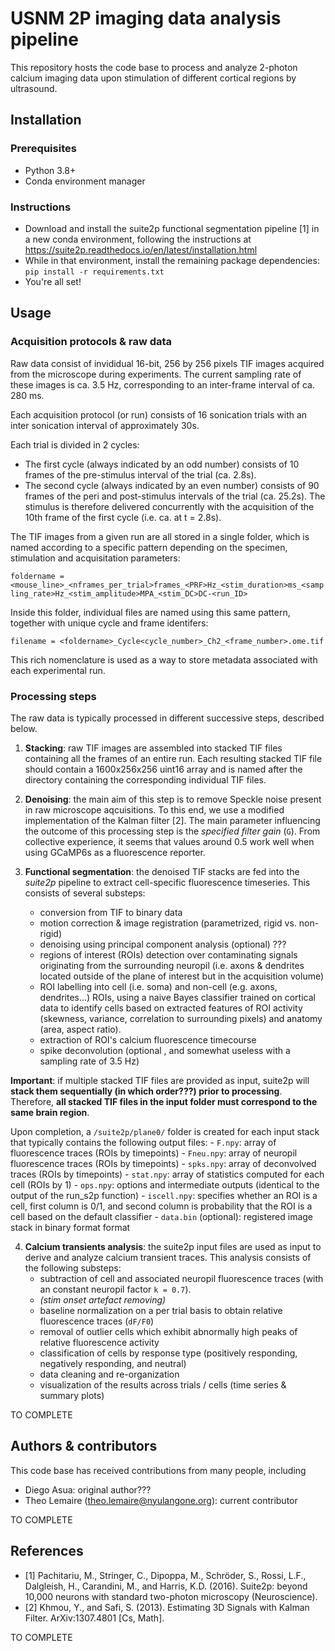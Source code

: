 # USNM 2P imaging data analysis pipeline

This repository hosts the code base to process and analyze 2-photon calcium imaging data upon stimulation of different cortical regions by ultrasound.

## Installation

### Prerequisites

- Python 3.8+
- Conda environment manager

### Instructions

- Download and install the suite2p functional segmentation pipeline [1] in a new conda environment, following the instructions at https://suite2p.readthedocs.io/en/latest/installation.html
- While in that environment, install the remaining package dependencies: `pip install -r requirements.txt`
- You're all set!

## Usage

### Acquisition protocols & raw data

Raw data consist of invididual 16-bit, 256 by 256 pixels TIF images acquired from the microscope during experiments. The current sampling rate of these images is ca. 3.5 Hz, corresponding to an inter-frame interval of ca. 280 ms.

Each acquisition protocol (or run) consists of 16 sonication trials with an inter sonication interval of approximately 30s. 

Each trial is divided in 2 cycles:
- The first cycle (always indicated by an odd number) consists of 10 frames of the pre-stimulus interval of the trial (ca. 2.8s).
- The second cycle (always indicated by an even number) consists of 90 frames of the peri and post-stimulus intervals of the trial (ca. 25.2s).
The stimulus is therefore delivered concurrently with the acquisition of the 10th frame of the first cycle (i.e. ca. at t = 2.8s).

The TIF images from a given run are all stored in a single folder, which is named according to a specific pattern depending on the specimen, stimulation and acquisitation parameters:

`foldername = <mouse_line>_<nframes_per_trial>frames_<PRF>Hz_<stim_duration>ms_<sampling_rate>Hz_<stim_amplitude>MPA_<stim_DC>DC-<run_ID>`

Inside this folder, individual files are named using this same pattern, together with unique cycle and frame identifers:

`filename = <foldername>_Cycle<cycle_number>_Ch2_<frame_number>.ome.tif`

This rich nomenclature is used as a way to store metadata associated with each experimental run.

### Processing steps

The raw data is typically processed in different successive steps, described below.
1. **Stacking**: raw TIF images are assembled into stacked TIF files containing all the frames of an entire run. Each resulting stacked TIF file should contain a 1600x256x256 uint16 array and is named after the directory containing the corresponding individual TIF files.

2. **Denoising**: the main aim of this step is to remove Speckle noise present in raw microscope aqcuisitions. To this end, we use a modified implementation of the Kalman filter [2]. The main parameter influencing the outcome of this processing step is the *specified filter gain* (`G`). From collective experience, it seems that values around 0.5 work well when using GCaMP6s as a fluorescence reporter.

3. **Functional segmentation**: the denoised TIF stacks are fed into the *suite2p* pipeline to extract cell-specific fluorescence timeseries. This consists of several substeps:
    - conversion from TIF to binary data
    - motion correction & image registration (parametrized, rigid vs. non-rigid)
    - denoising using principal component analysis (optional) ???
    - regions of interest (ROIs) detection over contaminating signals originating from the surrounding neuropil (i.e. axons & dendrites located outside of the plane of interest but in the acquisition volume)
    - ROI labelling into cell (i.e. soma) and non-cell (e.g. axons, dendrites...) ROIs, using a naive Bayes classifier trained on cortical data to identify cells based on extracted features of ROI activity (skewness, variance, correlation to surrounding pixels) and anatomy (area, aspect ratio).
    - extraction of ROI's calcium fluorescence timecourse
    - spike deconvolution (optional , and somewhat useless with a sampling rate of 3.5 Hz)

**Important**: if multiple stacked TIF files are provided as input, suite2p will **stack them sequentially (in which order???) prior to processing**. Therefore, **all stacked TIF files in the input folder must correspond to the same brain region**.

Upon completion, a `/suite2p/plane0/` folder is created for each input stack that typically contains the following output files:
    - `F.npy`: array of fluorescence traces (ROIs by timepoints)
    - `Fneu.npy`: array of neuropil fluorescence traces (ROIs by timepoints)
    - `spks.npy`: array of deconvolved traces (ROIs by timepoints)
    - `stat.npy`: array of statistics computed for each cell (ROIs by 1)
    - `ops.npy`: options and intermediate outputs (identical to the output of the run_s2p function)
    - `iscell.npy`: specifies whether an ROI is a cell, first column is 0/1, and second column is probability that the ROI is a cell based on the default classifier
    - `data.bin` (optional): registered image stack in binary format format

4. **Calcium transients analysis**: the suite2p input files are used as input to derive and analyze calcium transient traces. This analysis consists of the following substeps:
    - subtraction of cell and associated neuropil fluorescence traces (with an constant neuropil factor `k = 0.7`).
	- *(stim onset artefact removing)*
    - baseline normalization on a per trial basis to obtain relative fluorescence traces (`dF/F0`)
    - removal of outlier cells which exhibit abnormally high peaks of relative fluorescence activity
    - classification of cells by response type (positively responding, negatively responding, and neutral)
    - data cleaning and re-organization
    - visualization of the results across trials / cells (time series & summary plots)

TO COMPLETE

## Authors & contributors

This code base has received contributions from many people, including
- Diego Asua: original author???
- Theo Lemaire (theo.lemaire@nyulangone.org): current contributor

TO COMPLETE

## References

- [1] Pachitariu, M., Stringer, C., Dipoppa, M., Schröder, S., Rossi, L.F., Dalgleish, H., Carandini, M., and Harris, K.D. (2016). Suite2p: beyond 10,000 neurons with standard two-photon microscopy (Neuroscience).
- [2] Khmou, Y., and Safi, S. (2013). Estimating 3D Signals with Kalman Filter. ArXiv:1307.4801 [Cs, Math].

TO COMPLETE